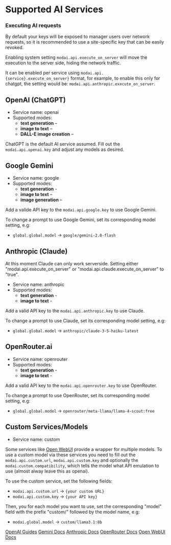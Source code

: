 # Supported AI Services

### Executing AI requests
<warning id="key-warning">
    By default your keys will be exposed to manager users over network requests, so it is recommended to use a site-specific key 
    that can be easily revoked.
</warning>

Enabling system setting `modai.api.execute_on_server` will move the execution to the server side, hiding the network traffic.

It can be enabled per service using `modai.api.{service}.execute_on_server}` format, for example, to enable this only for chatgpt, the setting would be: `modai.api.anthropic.execute_on_server`.

## OpenAI (ChatGPT)
- Service name: openai
- Supported modes:
    - **text generation** – [](https://platform.openai.com/docs/guides/text-generation)
    - **image to text** – [](https://platform.openai.com/docs/guides/vision)
    - **DALL-E image creation** – [](https://platform.openai.com/docs/guides/images)

ChatGPT is the default AI service assumed. Fill out the `modai.api.openai.key` and adjust any models as desired.

## Google Gemini
- Service name: google
- Supported modes:
  - **text generation** - [](https://ai.google.dev/gemini-api/docs/models/gemini)
  - **image to text** – [](https://ai.google.dev/gemini-api/docs/vision)
  - **image generation** – [](https://ai.google.dev/gemini-api/docs/imagen)

Add a valide API key to the `modai.api.google.key` to use Google Gemini.

To change a prompt to use Google Gemini, set its corresponding model setting, e.g:

- `global.global.model` → `google/gemini-2.0-flash`

## Anthropic (Claude)

<warning id="claude-server-only">
    At this moment Claude can only work serverside. Setting either "modai.api.execute_on_server" or "modai.api.claude.execute_on_server" to "true".
</warning>

- Service name: anthropic
- Supported modes:
    - **text generation** - [](https://docs.anthropic.com/en/docs/about-claude/models)
    - **image to text** - [](https://docs.anthropic.com/en/docs/about-claude/models)

Add a valid API key to the `modai.api.anthropic.key` to use Claude.

To change a prompt to use Claude, set its corresponding model setting, e.g:

- `global.global.model` → `anthropic/claude-3-5-haiku-latest`

## OpenRouter.ai

- Service name: openrouter
- Supported modes:
  - **text generation** - [](https://openrouter.ai/models?fmt=cards&output_modalities=text)
  - **image to text** - [](https://openrouter.ai/models?fmt=cards&input_modalities=image)

Add a valid API key to the `modai.api.openrouter.key` to use OpenRouter.

To change a prompt to use OpenRouter, set its corresponding model setting, e.g:

- `global.global.model` → `openrouter/meta-llama/llama-4-scout:free`


## Custom Services/Models

- Service name: custom

Some services like [Open WebUI](https://docs.openwebui.com) provide a wrapper for multiple models. To use a custom model via these services you need to fill out the `modai.api.custom.url`, `modai.api.custom.key` and optionally the `modai.custom.compatibility`, which tells the model what API emulation to use (almost alway leave this as openai).

To use the custom service, set the following fields:

- `modai.api.custom.url` → `{your custom URL}`
- `modai.api.custom.key` → `{your API key}`

Then, you for each model you want to use, set the corresponding "model" field with the prefix "custom/" followed by the model name, e.g:

- `modai.global.model` → `custom/llama3.1:8b`

<seealso>
   <category ref="external">
       <a href="https://platform.openai.com/docs/guides/">OpenAI Guides</a>
       <a href="https://ai.google.dev/gemini-api/docs/">Gemini Docs</a>
       <a href="https://docs.anthropic.com/en/docs/">Anthropic Docs</a>
       <a href="https://openrouter.ai/">OpenRouter Docs</a>
       <a href="https://docs.openwebui.com">Open WebUI Docs</a>
   </category>
</seealso>
